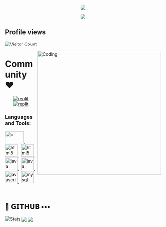 
<!---
TECH-NERDS-19/TECH-NERDS-19 is a ✨ special ✨ repository because its `README.md` (this file) appears on your GitHub profile.
You can click the Preview link to take a look at your changes.
--->

<!---##TechNerds text--->
<p align="center">
  <a href="https://github.com/TechNerds-Club/readme-typing-svg">
    <img src="https://readme-typing-svg.demolab.com/?lines=𝐓𝐞𝐜𝐡𝐍𝐞𝐫𝐝𝐬&font=Fira%20SemiBold&center=true&width=480&height=45&color=fff68f&vCenter=true&pause=1000&size=40" /></a>
</p>

<!--##Description text-->
<p align="center">
  <a href="https://github.com/TechNerds-Club/readme-typing-svg">
    <img src="https://readme-typing-svg.demolab.com/?lines=ᴛᴜʀɴɪɴɢ%20ᴅʀᴇᴀᴍꜱ%20ɪɴᴛᴏ%20ᴄᴏᴅᴇ.;ɴᴅʀᴋ%20ꜰɪʀꜱᴛ%20ɢʀᴀᴅᴇ%20ᴄᴏʟʟᴇɢᴇ,%20ʜᴀꜱꜱᴀɴ&font=Fira%20Code&center=true&width=500&height=45&color=f75c7e&vCenter=true&pause=1000&size=22" /></a>
</p>

## Profile views 
![Visitor Count](https://profile-counter.glitch.me/{TechNerds-Club}/count.svg)

<!--##Coding Gif-->
<img align="right" alt="Coding" width="400" src="https://camo.githubusercontent.com/e20822b4282c07ffd010cd05f855a6561d3b62358ca9e607e4901288dd748fcb/68747470733a2f2f63646e2e6472696262626c652e636f6d2f75736572732f323133313939332f73637265656e73686f74732f343934383733362f74686f75676874776f726b732d6769665f6472696262626c652e676966"> 

<!--##Instagram
<p align="left"> <a href="https://instagram.com/technerds_club" target="blank"><img src="https://img.shields.io/badge/Follow-Instagram-blue?style=for-the-badge&logo=instagram&labelColor=blue" alt="technerds_club" /></a> </p>-->

<h1 font-size="50px">Community ❤️</h1>
</p>
<p align="center">
<a href="https://instagram.com/technerds_club"><img alt="replit" src="https://img.shields.io/badge/-Instagram-orange?style=for-the-badge&logo=instagram&logoColor=white"/></a> <a href="https://telegram.me/TechNerds_Club"><img alt="replit" src="https://img.shields.io/badge/-Telegram-blue?style=for-the-badge&logo=telegram&logoColor=white"/></a>
</p>

<!--##Programming Languages-->
<h3 align="left">Languages and Tools:</h3>
<p align="left"> 
  <a href="https://www.cprogramming.com/" target="_blank"> <img src="https://github.com/TECH-NERDS-19/TECH-NERDS-19/assets/145664570/d38d108f-7c3d-4256-9d8a-d4aaadc2ad0d" alt="c" width="60" height="40"/> </a> &nbsp
  <a href="https://www.w3.org/html/" target="_blank"> <img src="https://github.com/TECH-NERDS-19/TECH-NERDS-19/assets/145664570/5c133f22-f440-4f4f-a7fe-294a9e6ab1fb" alt="html5" width="40" height="40"/> </a> &nbsp
  <a href="https://www.w3.org/css/" target="_blank"> <img src="https://github.com/TECH-NERDS-19/TECH-NERDS-19/assets/145664570/bd814d55-d81a-49d4-8128-459010fdfa4d" alt="html5" width="40" height="40"/> </a>&nbsp
  <a href="https://www.java.com" target="_blank"> <img src="https://github.com/TECH-NERDS-19/TECH-NERDS-19/assets/145664570/1a69b156-42d7-4b9e-b9e8-1f4bfaf9c5ce" alt="java" width="40" height="40"/> </a> &nbsp
  <a href="https://www.python.org/" target="_blank"> <img src="https://github.com/TECH-NERDS-19/TECH-NERDS-19/assets/145664570/42015b1f-2030-47a0-8e7b-7c64a669786e" alt="java" width="40" height="40"/> </a> &nbsp
  <a href="https://developer.mozilla.org/en-US/docs/Web/JavaScript" target="_blank"> <img src="https://github.com/TECH-NERDS-19/TECH-NERDS-19/assets/145664570/d0cbae96-b6e0-490b-997a-e0323e1a0a97" alt="javascript" width="40" height="40"/> </a> &nbsp
  <a href="https://www.mysql.com/" target="_blank"> <img src="https://github.com/TECH-NERDS-19/TECH-NERDS-19/assets/145664570/eed31f55-13d4-48c3-88f0-bc9c500ff819" alt="mysql" width="40" height="40"/> </a> 
</p> <br>

## 💜 𝗚𝗜𝗧𝗛𝗨𝗕 •••
[![Stats](https://github-readme-stats.vercel.app/api?username=TechNerds-Club&hide=prs&count_public=true&show_icons=true&theme=algolia)](https://github.com/TECH-NERDS-19/github-readme-stats)
<img src="https://github-readme-streak-stats.herokuapp.com?user=TechNerds-Club&theme=tokyonight" align="center">
<img src="https://github-readme-stats.vercel.app/api/top-langs/?username=TechNerds-Club&layout=compact&theme=tokyonight" align="center">


